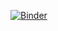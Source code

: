 [![Binder](https://mybinder.org/badge_logo.svg)](https://mybinder.org/v2/gh/DanielleQuinn/prst_week7/main?urlpath=rstudio)
